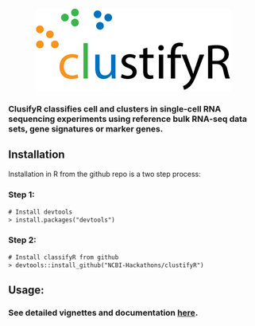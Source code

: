 <p align="center">
  <img src="/inst/logo/logo_transparent.png">
</p>

### ClusifyR classifies cell and clusters in single-cell RNA sequencing experiments using reference bulk RNA-seq data sets, gene signatures or marker genes. 

## Installation
Installation in R from the github repo is a two step process:

### Step 1:
```
# Install devtools
> install.packages("devtools")
```

### Step 2:
```
# Install classifyR from github
> devtools::install_github("NCBI-Hackathons/clustifyR")
```

## Usage:

### See detailed vignettes and documentation [here](https://ncbi-hackathons.github.io/clustifyR/).

